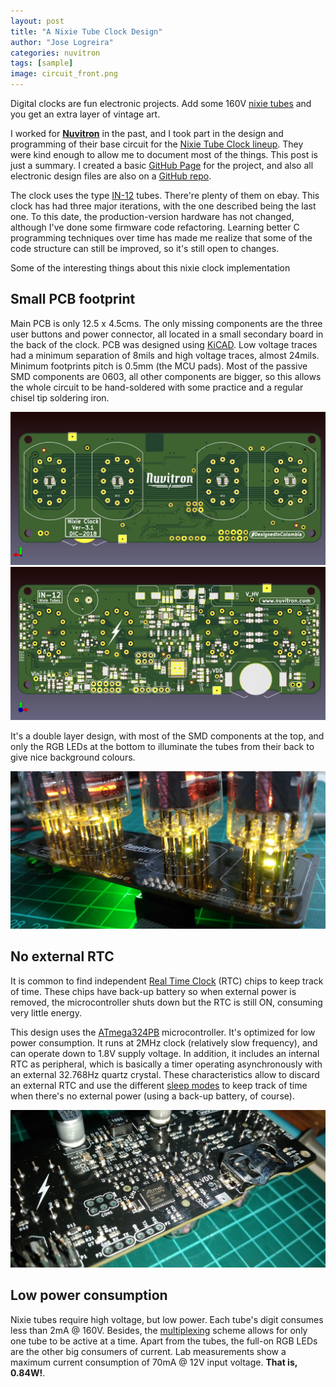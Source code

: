 ```yaml
---
layout: post
title: "A Nixie Tube Clock Design"
author: "Jose Logreira"
categories: nuvitron
tags: [sample]
image: circuit_front.png
---
```



Digital clocks are fun electronic projects. Add some 160V [nixie tubes](https://en.wikipedia.org/wiki/Nixie_tube) and you get an extra layer of vintage art.

I worked for __[Nuvitron](https://nuvitron.com)__ in the past, and I took part in the design and programming of their base circuit for the [Nixie Tube Clock lineup](https://nuvitron.com/the-vintage-electronics-shop). They were kind enough to allow me to document most of the things. This post is just a summary. I created a basic [GitHub Page](https://joselogreira.github.io/nixie_clock/) for the project, and also all electronic design files are also on a [GitHub repo](https://github.com/joselogreira/nixie_clock).

The clock uses the type [IN-12](http://www.tube-tester.com/sites/nixie/data/in-12a.htm) tubes. There're plenty of them on ebay. This clock has had three major iterations, with the one described being the last one. To this date, the production-version hardware has not changed, although I've done some firmware code refactoring. Learning better C programming techniques over time has made me realize that some of the code structure can still be improved, so it's still open to changes.

Some of the interesting things about this nixie clock implementation

## Small PCB footprint

Main PCB is only 12.5 x 4.5cms. The only missing components are the three user buttons and power connector, all located in a small secondary board in the back of the clock. PCB was designed using [KiCAD](https://kicad-pcb.org/). Low voltage traces had a minimum separation of 8mils and high voltage traces, almost 24mils. Minimum footprints pitch is 0.5mm (the MCU pads). Most of the passive SMD components are 0603, all other components are bigger, so this allows the whole circuit to be hand-soldered with some practice and a regular chisel tip soldering iron.

![pcb front](/assets/img/pcb_front.png)
![pcb back](/assets/img/pcb_back.png)

It's a double layer design, with most of the SMD components at the top, and only the RGB LEDs at the bottom to illuminate the tubes from their back to give nice background colours.

![leds](/assets/img/nc_leds.jpg)

## No external RTC

It is common to find independent [Real Time Clock](https://en.wikipedia.org/wiki/Real-time_clock) (RTC) chips to keep track of time. These chips have back-up battery so when external power is removed, the microcontroller shuts down but the RTC is still ON, consuming very little energy.

This design uses the [ATmega324PB](http://ww1.microchip.com/downloads/en/DeviceDoc/40001908A.pdf) microcontroller. It's optimized for low power consumption. It runs at 2MHz clock (relatively slow frequency), and can operate down to 1.8V supply voltage. In addition, it includes an internal RTC as peripheral, which is basically a timer operating asynchronously with an external 32.768Hz quartz crystal. These characteristics allow to discard an external RTC and use the different [sleep modes](https://joselogreira.github.io/nixie_clock/docs/sleep/) to keep track of time when there's no external power (using a back-up battery, of course).

![leds](/assets/img/nc_mcu.jpg)

## Low power consumption

Nixie tubes require high voltage, but low power. Each tube's digit consumes less than 2mA @ 160V. Besides, the [multiplexing](https://joselogreira.github.io/nixie_clock/docs/multiplexing/) scheme allows for only one tube to be active at a time. Apart from the tubes, the full-on RGB LEDs are the other big consumers of current. Lab measurements show a maximum current consumption of 70mA @ 12V input voltage. __That is, 0.84W!__. 